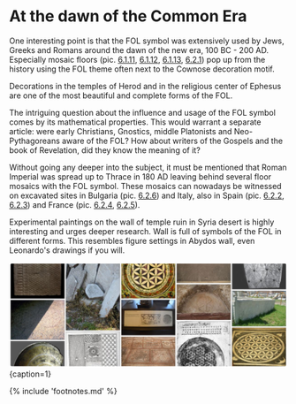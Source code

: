# At the dawn of the Common Era

One interesting point is that the FOL symbol was extensively used by Jews, Greeks and Romans around the dawn of the new era, 100 BC - 200 AD. Especially mosaic floors (pic. [6.1.11](2000-0bc.md#fig6.1.11), [6.1.12](2000-0bc.md#fig6.1.12), [6.1.13](2000-0bc.md#fig6.1.13), [6.2.1](0-2000ad.md#fig6.2.1)) pop up from the history using the FOL theme often next to the Cownose decoration motif.

Decorations in the temples of Herod and in the religious center of Ephesus are one of the most beautiful and complete forms of the FOL.

The intriguing question about the influence and usage of the FOL symbol comes by its mathematical properties. This would warrant a separate article: were early Christians, Gnostics, middle Platonists and Neo-Pythagoreans aware of the FOL? How about writers of the Gospels and the book of Revelation, did they know the meaning of it?

Without going any deeper into the subject, it must be mentioned that Roman Imperial was spread up to Thrace in 180 AD leaving behind several floor mosaics with the FOL symbol. These mosaics can nowadays be witnessed on excavated sites in Bulgaria (pic. [6.2.6](0-2000ad.md#fig6.2.6)) and Italy<!-- cite author="Karl" title="House of Tragic Poet as House of Glaucus - Pompeii - Mosaic floor" date="" location="" type="website" href="https://www.flickr.com/photos/70125105@N06/13980198177/" -->, also in Spain (pic. [6.2.2](0-2000ad.md#fig6.2.2), [6.2.3](0-2000ad.md#fig6.2.3)) and France (pic. [6.2.4](0-2000ad.md#fig6.2.4), [6.2.5](0-2000ad.md#fig6.2.5)).

Experimental paintings on the wall of temple ruin<!-- cite author="Hans-Christian" title="Picture of temple ruin in Qasr al-Hair ash-Sharqi" date="" location="" type="website" href="https://www.flickr.com/photos/7283893@N05/5230474741/in/faves-48694711@N03/" --> in Syria desert is highly interesting and urges deeper research. Wall is full of symbols of the FOL in different forms. This resembles figure settings in Abydos wall, even Leonardo's drawings if you will.

![Artifacts of the FOL potpourri from Pinterest board](./media/artifacts2.jpg){caption=1}

{% include 'footnotes.md' %}
